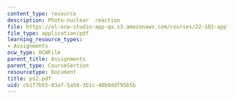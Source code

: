 ```yaml
---
content_type: resource
description: Photo-nuclear  reaction
file: https://ol-ocw-studio-app-qa.s3.amazonaws.com/courses/22-101-applied-nuclear-physics-fall-2003/cb1f7b5583af5a503b1c48b9ddf95b5b_ps2.pdf
file_type: application/pdf
learning_resource_types:
- Assignments
ocw_type: OCWFile
parent_title: Assignments
parent_type: CourseSection
resourcetype: Document
title: ps2.pdf
uid: cb1f7b55-83af-5a50-3b1c-48b9ddf95b5b
---
```


